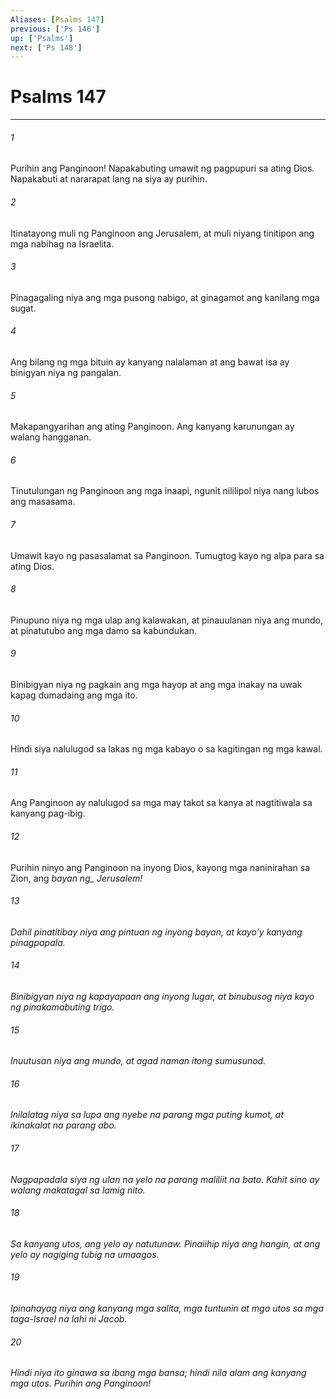 ```yaml
---
Aliases: [Psalms 147]
previous: ['Ps 146']
up: ['Psalms']
next: ['Ps 148']
---
```

# Psalms 147

***






















###### 1 










Purihin ang Panginoon! Napakabuting umawit ng pagpupuri sa ating Dios. Napakabuti at nararapat lang na siya ay purihin. 





















###### 2 










Itinatayong muli ng Panginoon ang Jerusalem, at muli niyang tinitipon ang mga nabihag na Israelita. 





















###### 3 










Pinagagaling niya ang mga pusong nabigo, at ginagamot ang kanilang mga sugat. 





















###### 4 










Ang bilang ng mga bituin ay kanyang nalalaman at ang bawat isa ay binigyan niya ng pangalan. 





















###### 5 










Makapangyarihan ang ating Panginoon. Ang kanyang karunungan ay walang hangganan. 





















###### 6 










Tinutulungan ng Panginoon ang mga inaapi, ngunit nililipol niya nang lubos ang masasama. 





















###### 7 










Umawit kayo ng pasasalamat sa Panginoon. Tumugtog kayo ng alpa para sa ating Dios. 





















###### 8 










Pinupuno niya ng mga ulap ang kalawakan, at pinauulanan niya ang mundo, at pinatutubo ang mga damo sa kabundukan. 





















###### 9 










Binibigyan niya ng pagkain ang mga hayop at ang mga inakay na uwak kapag dumadaing ang mga ito. 





















###### 10 










Hindi siya nalulugod sa lakas ng mga kabayo o sa kagitingan ng mga kawal. 





















###### 11 










Ang Panginoon ay nalulugod sa mga may takot sa kanya at nagtitiwala sa kanyang pag-ibig. 





















###### 12 










Purihin ninyo ang Panginoon na inyong Dios, kayong mga naninirahan sa Zion, ang <i class="trans-change">bayan ng_ Jerusalem! 





















###### 13 










Dahil pinatitibay niya ang pintuan ng inyong bayan, at kayoʼy kanyang pinagpapala. 





















###### 14 










Binibigyan niya ng kapayapaan ang inyong lugar, at binubusog niya kayo ng pinakamabuting trigo. 





















###### 15 










Inuutusan niya ang mundo, at agad naman itong sumusunod. 





















###### 16 










Inilalatag niya sa lupa ang nyebe na parang mga puting kumot, at ikinakalat na parang abo. 





















###### 17 










Nagpapadala siya ng ulan na yelo na parang maliliit na bato. Kahit sino ay walang makatagal sa lamig nito. 





















###### 18 










Sa kanyang utos, ang yelo ay natutunaw. Pinaiihip niya ang hangin, at ang yelo ay nagiging tubig na umaagos. 





















###### 19 










Ipinahayag niya ang kanyang mga salita, mga tuntunin at mga utos sa mga taga-Israel na lahi ni Jacob. 





















###### 20 










Hindi niya ito ginawa sa ibang mga bansa; hindi nila alam ang kanyang mga utos. Purihin ang Panginoon!
